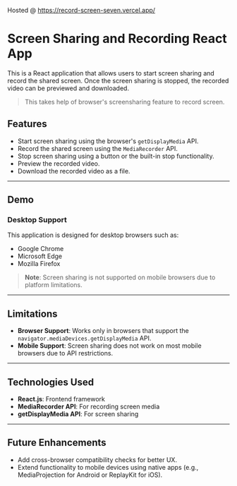 Hosted @ https://record-screen-seven.vercel.app/

# Screen Sharing and Recording React App

This is a React application that allows users to start screen sharing and record the shared screen. Once the screen sharing is stopped, the recorded video can be previewed and downloaded.

> This takes help of browser's screensharing feature to record screen.


## Features

- Start screen sharing using the browser's `getDisplayMedia` API.
- Record the shared screen using the `MediaRecorder` API.
- Stop screen sharing using a button or the built-in stop functionality.
- Preview the recorded video.
- Download the recorded video as a file.

---

## Demo

### Desktop Support

This application is designed for desktop browsers such as:

- Google Chrome
- Microsoft Edge
- Mozilla Firefox

> **Note**: Screen sharing is not supported on mobile browsers due to platform limitations.

---

## Limitations

- **Browser Support**: Works only in browsers that support the `navigator.mediaDevices.getDisplayMedia` API.
- **Mobile Support**: Screen sharing does not work on most mobile browsers due to API restrictions.

---

## Technologies Used

- **React.js**: Frontend framework
- **MediaRecorder API**: For recording screen media
- **getDisplayMedia API**: For screen sharing

---

## Future Enhancements

- Add cross-browser compatibility checks for better UX.
- Extend functionality to mobile devices using native apps (e.g., MediaProjection for Android or ReplayKit for iOS).


